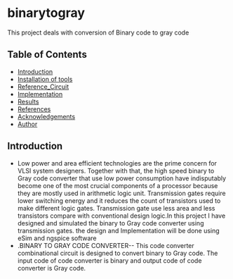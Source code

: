 # binarytogray
This project deals with conversion of Binary code to gray code
## Table of Contents
- [Introduction](#introduction)
- [Installation of tools](#installation_of_tools)
- [Reference_Circuit](#reference_circuit)
- [Implementation](#implementation)
- [Results](#results)
- [References](#references)
- [Acknowledgements](#acknowledgements)
- [Author](#author)
## Introduction
- Low power and area efficient technologies are the prime concern for VLSI system designers. Together with that, the high speed binary to Gray code converter that use low power consumption have indisputably become one of the most crucial components of a processor because they are mostly used in arithmetic logic unit. Transmission gates require lower switching energy and it reduces the count of transistors used to make different logic gates. Transmission gate use less area and less transistors compare with conventional design logic.In this project I have designed and simulated the binary to Gray code converter using transmission gates. the design and Implementation will be done using eSim and ngspice software
- .BINARY TO GRAY CODE CONVERTER--
 This code converter combinational circuit is designed to convert binary to Gray code. The input code of code converter is binary and output code of code converter is Gray code.


